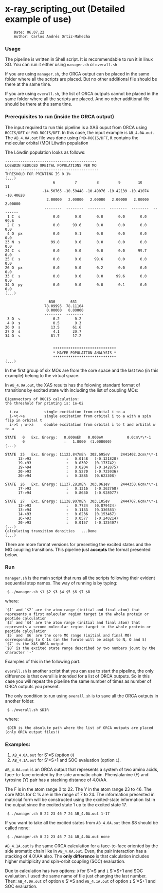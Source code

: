 # x-ray_scripting_out (Detailed example of use)

```
    Date: 06.07.22
    Author: Carlos Andrés Ortiz-Mahecha

```


### Usage

The pipeline is written in Shell script. It is recommendable to run it in linux SO.
You can run it either using `manager.sh` or `overall.sh`

If you are using `manager.sh`, the ORCA output can be placed in the same folder where all the scripts are placed.
But no other additional file should be there at the same time.

If you are using `overall.sh`, the list of ORCA outputs cannot be placed in the same folder where all the scripts are placed.
And no other additional file should be there at the same time.

### Prerequisites to run (inside the ORCA output)

The input required to run this pipeline is a XAS ouput from ORCA using `ROCIS/DFT` or `PNO-ROCIS/DFT`.
In this case, the input example is `AB_4.0A.out`.
The `AB_4.0A.out` file was done using `PNO-ROCIS/DFT`, it contains the molecular orbital (MO) L&ouml;wdin population

The L&ouml;wdin population looks as follows:

```
------------------------------------------
LOEWDIN REDUCED ORBITAL POPULATIONS PER MO
-------------------------------------------
THRESHOLD FOR PRINTING IS 0.1%
(...)
                      6         7         8         9        10        11   
                 -14.50765 -10.50448 -10.49076 -10.42139 -10.41074 -10.40620
                   2.00000   2.00000   2.00000   2.00000   2.00000   2.00000
                  --------  --------  --------  --------  --------  --------
 1 C  s               0.0       0.0       0.0       0.0       0.0      99.6
 2 C  s               0.0      99.6       0.0       0.0       0.0       0.0
 4 O  px              0.0       0.1       0.0       0.0       0.0       0.0
23 N  s              99.8       0.0       0.0       0.0       0.0       0.0
24 C  s               0.0       0.0       0.0       0.0      99.7       0.0
25 C  s               0.0       0.0      99.6       0.0       0.0       0.0
26 O  px              0.0       0.0       0.2       0.0       0.0       0.0
33 C  s               0.0       0.0       0.0      99.6       0.0       0.0
34 O  py              0.0       0.0       0.0       0.1       0.0       0.0
(...)

                    630       631   
                  78.09995  78.11164
                   0.00000   0.00000
                  --------  --------
 3 O  s               0.2       0.2
 4 O  s               0.5       0.3
26 O  s              13.5      61.6
27 O  s               4.1      20.7
34 O  s              81.7      17.2


                      *****************************
                      * MAYER POPULATION ANALYSIS *
                      *****************************
(...)
```

In the first group of six MOs are from the core space and the last two (in this example) belong to the virtual space.

In `AB_4.0A.out`, the XAS results has the folowing standard format of transitions by excited state with including the list of coupling MOs:

```
Eigenvectors of ROCIS calculation:
the threshold for printing is: 1e-02

  i->a            single excitation from orbital i to a
  i->t->a         single excitation from orbital i to a with a spin flip in orbital t
  i->t ; w->a     double excitation from orbital i to t and orbital w to a

STATE   0   Exc. Energy:   0.000mEh   0.000eV           0.0cm\*\*-1
        0                  :   1.0000  (1.000000)
(...)

STATE  25   Exc. Energy: 11123.847mEh  302.695eV     2441402.2cm\*\*-1
      13->93                :   0.0148   (-0.121820)
      19->93                :   0.0302   (0.173742)
      19->94                :   0.0204   (-0.142875)
      20->93                :   0.5270   (-0.725936)
      20->94                :   0.3885   (0.623308)

STATE  26   Exc. Energy: 11137.281mEh  303.061eV     2444350.6cm\*\*-1
      17->93                :   0.1316   (-0.362768)
      17->94                :   0.8630   (-0.928977)

STATE  27   Exc. Energy: 11138.907mEh  303.105eV     2444707.6cm\*\*-1
      13->93                :   0.7734   (0.879424)
      13->94                :   0.1133   (0.336583)
      14->93                :   0.0236   (0.153467)
      16->93                :   0.0577   (-0.240214)
      20->93                :   0.0157   (-0.125407)
(...)
Calculating transition densities   ...Done
(...)
```

There are more format versions for presenting the excited states and the MO coupling transitions.
This pipeline just **accepts** the format presented below.

### Run

`manager.sh` is the main script that runs all the scripts following their evident sequential step names. 
The way of running is by typing:

     $ ./manager.sh $1 $2 $3 $4 $5 $6 $7 $8

where:

    `$1` and `$2` are the atom range (initial and final atom) that represents a first molecular region target in the whole protein or peptide calculation
    `$3` and `$4` are the atom range (initial and final atom) that represents a second molecular region target in the whole protein or peptide calculation
    `$5` and `$6` are the core MO range (initial and final MO) corresponding to C 1s (in the furute will be adapt to N, O and S)
    `$7` is the XAS ORCA output
    `$8` is the excited state range described by two numbers jount by the character '-'

Examples of this in the following part.

`overall.sh` is another script that you can use to start the pipeline, the only difference is that overall is intended for a list of ORCA outputs.
So in this case you will repeat the pipeline the same number of times as number of ORCA outputs you present.

The only condition to run using `overall.sh` is to save all the ORCA outputs in another folder.

     $ ./overall.sh $DIR

where:
     
     $DIR is the absolute path where the list of ORCA outputs are placed (only ORCA output files!)

### Examples:

1. `AB_4.0A.out` for S'=S (option `0`)
2. `AB_4.1A.out` for S'=S+1 and SOC evaluation (option `1`).


`AB_4.0A.out` is an ORCA output that represents a system of two amino acids, face-to-face oriented by the side aromatic chain.
Phenylalanine (F) and tyrosine (Y) pair has a stacking distance of 4.0\AA.

The F is in the atom range 0 to 22.
The Y in the atom range 23 to 46.
The core MOs for C 1s are in the range of 7 to 24.
The information presented in matricial form will be constructed using the excited-state information list in the output since the 
excited state 1 up to the excited state 17.

     $ ./manager.sh 0 22 23 46 7 24 AB_4.0A.out 1-17

If you want to take all the excited states from `AB_4.0A.out` then $8 should be called none:

     $ ./manager.sh 0 22 23 46 7 24 AB_4.0A.out none


`AB_4.1A.out` is the same ORCA calculation for a face-to-face oriented by the side aromatic chain like in `AB_4.0A.out`.
Even, the pair interaction has a stacking of 4.0\AA also.
The **only difference** is that calculation includes higher multiplicity and spin-orbit coupling (SOC) evaluation.

Due to calculation has two options: `0` for S'=S and `1` S'=S+1 and SOC evaluation.
I used the same name of file just changing the last number.
Then: `AB_4.0A.out` of option `0` S'=S and `AB_4.1A.out` of option `1` S'=S+1 and SOC evaluation.
